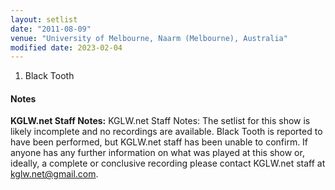 ```yaml
---
layout: setlist
date: "2011-08-09"
venue: "University of Melbourne, Naarm (Melbourne), Australia"
modified date: 2023-02-04
---
```



 1. Black Tooth

#### Notes

**KGLW.net Staff Notes:** KGLW.net Staff Notes: The setlist for this show is likely incomplete and no recordings are available. Black Tooth is reported to have been performed, but KGLW.net staff has been unable to confirm. If anyone has any further information on what was played at this show or, ideally, a complete or conclusive recording please contact KGLW.net staff at kglw.net@gmail.com.
